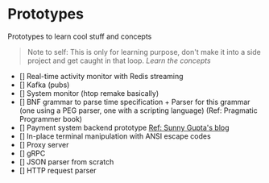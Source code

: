 # Prototypes

Prototypes to learn cool stuff and concepts

> Note to self: This is only for learning purpose, don't make it into a side project and get caught in that loop. _Learn the concepts_

- [] Real-time activity monitor with Redis streaming
- [] Kafka (pubs)
- [] System monitor (htop remake basically)
- [] BNF grammar to parse time specification + Parser for this grammar (one using a PEG parser, one with a scripting language) (Ref: Pragmatic Programmer book)
- [] Payment system backend prototype [Ref: Sunny Gupta's blog](https://x.com/sunnykgupta/status/1919369678918402484)
- [] In-place terminal manipulation with ANSI escape codes
- [] Proxy server
- [] gRPC
- [] JSON parser from scratch
- [] HTTP request parser
